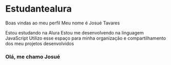 # Estudantealura

Boas vindas ao meu perfil 
Meu nome é Josué Tavares

Estou estudando na Alura
Estou me desenvolvendo na linguagem JavaScript
Utilizo esse espaço para minha organização e compartilhamento dos meu projetos desenvolvidos

### Olá, me chamo **Josué**
